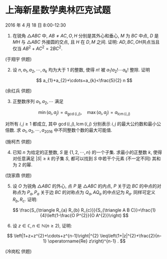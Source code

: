 # 上海新星数学奥林匹克试题 

2016 年 4 月 18 日 8:00-12:30

1. 在锐角 $\triangle A B C$ 中, $A B \neq A C, O, H$ 分别是其外心和垂心, $M$ 为 $B C$ 中点, $D$ 是 $M H$ 与 $\triangle A B C$ 外接圆的交点, 且 $H$ 在 $D, M$ 之间. 证明: $A D, B C, O H$共点当且仅当 $A B^{2}+A C^{2}=2 B C^{2}$.

(于翔宇 供题)

2. 设 $n, a_{1}, a_{2}, \cdots, a_{k}$ 均为大于 1 的整数, 使得 $n !$ 被 $a_{1} ! a_{2} ! \cdots a_{k} !$ 整除. 证明

$$
a_{1}+a_{2}+\cdots+a_{k}<\frac{5}{2} n
$$

(余红兵 供题)

3. 正整数序列 $a_{1}, a_{2}, \cdots$ 满足

$$
\min \left(a_{i}, a_{j}\right)=a_{\operatorname{gcd}(i, j)}, \quad \max \left(a_{i}, a_{j}\right)=a_{\operatorname{lcm}(i, j)}
$$

对所有 $i, j \geq 1$ 都成立, 其中 $\operatorname{gcd}(i, j), \operatorname{lcm}(i, j)$ 分别表示 $i, j$ 的最大公约数和最小公倍数. 求 $a_{1}, a_{2}, \cdots, a_{2016}$ 中不同整数个数的最大可能值.

(施柯杰 供题)

4. 已知 $n$ 为给定的正整数, $S$ 是 $\{1,2, \cdots, n\}$ 的一个子集. 求最小的正整数 $k$, 使得对任意满足 $|S| \geq k$ 的子集 $S$, 都可以找到 $S$ 中若干个元素 (不一定不同) 其和为 2 的幂.

(饶家鼎 供题)

5. 设 $O$ 为锐角 $\triangle A B C$ 的外心, 点 $P$ 是 $\triangle A B C$ 的内点, $P$ 关于边 $B C$ 的中点的对称点为 $P_{a}, P_{a}$ 关于边 $B C$ 的对称点为 $Q_{a}, A Q_{a}$ 的中点记为 $R_{a}$. 同样可定义 $R_{b}, R_{c}$. 证明:

$$
\frac{S_{\triangle R_{a} R_{b} R_{c}}}{S_{\triangle A B C}}=\frac{1}{4}\left(1-\frac{O P^{2}}{O A^{2}}\right)
$$

6. 设 $z \in \mathbb{C}, n \in \mathbb{N}(n \geq 2)$, 证明:

$$
\left|1+z+z^{2}+\cdots+z^{n-1}\right|^{2} \leq\left(1+|z|^{2}+\frac{2}{n-1} \operatorname{Re} z\right)^{n-1} .
$$

(冷岗松 供题)


